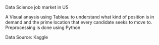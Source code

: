 Data Science job market in US

A Visual anaysis using Tableau to understand what kind of position is in demand and the prime location that every candidate seeks to move to. Preprocessing is done using Python

Data Source: Kaggle
